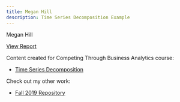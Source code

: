 ```yaml
---
title: Megan Hill
description: Time Series Decomposition Example 
---
```

Megan Hill 

[View Report](/photos/analysis-charts-close-up-1559048.jpg)

Content created for Competing Through Business Analytics course: 

- [Time Series Decomposition](/timeseries/index.md)

Check out my other work: 
- [Fall 2019 Repository](https://github.com/meghill/Fall-2019)
